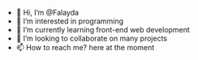 - 👋 Hi, I’m @Falayda
- 👀 I’m interested in programming
- 🌱 I’m currently learning front-end web development
- 💞️ I’m looking to collaborate on many projects
- 📫 How to reach me? here at the moment

<!---
Falayda/Falayda is a ✨ special ✨ repository because its `README.md` (this file) appears on your GitHub profile.
You can click the Preview link to take a look at your changes.
--->
